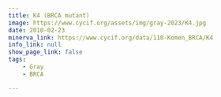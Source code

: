 ```yaml
---
title: K4 (BRCA mutant)
image: https://www.cycif.org/assets/img/gray-2023/K4.jpg
date: 2010-02-23
minerva_link: https://www.cycif.org/data/110-Komen_BRCA/K4
info_link: null
show_page_link: false
tags:
    - Gray
    - BRCA

---
```


